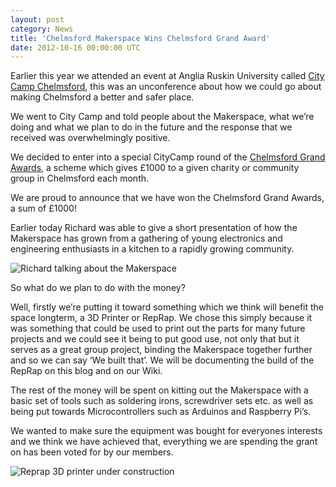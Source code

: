 ```yaml
---
layout: post
category: News
title: 'Chelmsford Makerspace Wins Chelmsford Grand Award'
date: 2012-10-16 00:00:00 UTC
---
```


Earlier this year we attended an event at Anglia Ruskin University called [City Camp Chelmsford](http://citycampchelmsford.wordpress.com/), this was an unconference about how we could go about making Chelmsford a better and safer place.

<!--break-->

We went to City Camp and told people about the Makerspace, what we’re doing and what we plan to do in the future and the response that we received was overwhelmingly positive.

We decided to enter into a special CityCamp round of the [Chelmsford Grand Awards](http://www.chelmsfordgrandawards.co.uk/), a scheme which gives £1000 to a given charity or community group in Chelmsford each month.

We are proud to announce that we have won the Chelmsford Grand Awards, a sum of £1000!

Earlier today Richard was able to give a short presentation of how the Makerspace has grown from a gathering of young electronics and engineering enthusiasts in a kitchen to a rapidly growing community.

![Richard talking about the Makerspace](img/richard-presenting-grand-award.jpg)

So what do we plan to do with the money?

Well, firstly we’re putting it toward something which we think will benefit the space longterm, a 3D Printer or RepRap.
We chose this simply because it was something that could be used to print out the parts for many future projects and we could see it being to put good use, not only that but it serves as a great group project, binding the Makerspace together further and so we can say ‘We built that’.
We will be documenting the build of the RepRap on this blog and on our Wiki.

The rest of the money will be spent on kitting out the Makerspace with a basic set of tools such as soldering irons, screwdriver sets etc. as well as being put towards Microcontrollers such as Arduinos and Raspberry Pi’s.

We wanted to make sure the equipment was bought for everyones interests and we think we have achieved that, everything we are spending the grant on has been voted for by our members.

![Reprap 3D printer under construction](img/3d-printer-under-construction.jpg)